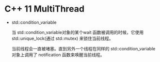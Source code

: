 # C++ 11 MultiThread #

* std::condition_variable

  当 std::condition_variable对象的某个wait 函数被调用的时候，它使用 std::unique_lock(通过 std::mutex) 来锁住当前线程。

  当前线程会一直被堵塞。直到另外一个线程在同样的 std::condition_variable 对象上调用了 notification 函数来唤醒当前线程。
